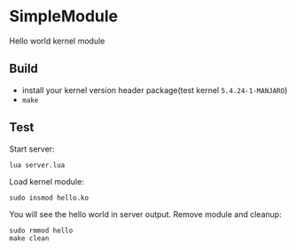 # SimpleModule
Hello world kernel module

## Build
- install your kernel version header package(test kernel `5.4.24-1-MANJARO`)
- `make`

## Test
Start server:

    lua server.lua

Load kernel module:

    sudo insmod hello.ko

You will see the hello world in server output.
Remove module and cleanup:

    sudo rmmod hello
    make clean